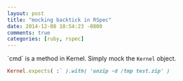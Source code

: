 ```yaml
---
layout: post
title: "mocking backtick in RSpec"
date: 2014-12-08 10:54:23 -0800
comments: true
categories: [ruby, rspec]
---
```


\`cmd\` is a method in Kernel. 
Simply mock the `Kernel` object. 

```ruby
Kernel.expects( :` ).with( 'unzip -d /tmp test.zip' )
```
